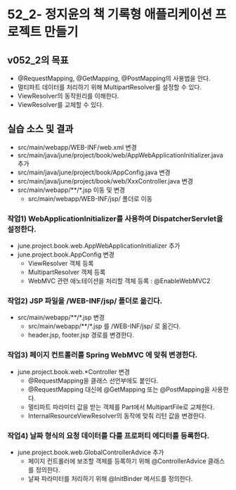 # 52_2- 정지윤의 책 기록형 애플리케이션 프로젝트 만들기

## v052_2의 목표

- @RequestMapping, @GetMapping, @PostMapping의 사용법을 안다.
- 멀티파트 데이터를 처리하기 위해 MultipartResolver를 설정할 수 있다.
- ViewResolver의 동작원리를 이해한다.
- ViewResolver를 교체할 수 있다.

## 실습 소스 및 결과

- src/main/webapp/WEB-INF/web.xml 변경
- src/main/java/june/project/book/web/AppWebApplicationInitializer.java 추가
- src/main/java/june/project/book/AppConfig.java 변경
- src/main/java/june/project/book/web/XxxController.java 변경
- src/main/webapp/**/*.jsp 이동 및 변경
  - src/main/webapp/WEB-INF/jsp/ 폴더로 이동

### 작업1) WebApplicationInitializer를 사용하여 DispatcherServlet을 설정한다.

- june.project.book.web.AppWebApplicationInitializer 추가 
- june.project.book.AppConfig 변경
    - ViewResolver 객체 등록
    - MultipartResolver 객체 등록
    - WebMVC 관련 애노테이션을 처리할 객체 등록 : @EnableWebMVC2
 
### 작업2) JSP 파일을 /WEB-INF/jsp/ 폴더로 옮긴다.

- src/main/webapp/**/*.jsp 변경
    - src/main/webapp/**/*.jsp 를 /WEB-INF/jsp/ 로 옮긴다.
    - header.jsp, footer.jsp 경로를 변경한다.
  
### 작업3) 페이지 컨트롤러를 Spring WebMVC 에 맞춰 변경한다.

- june.project.book.web.*Controller 변경
    - @RequestMapping을 클래스 선언부에도 붙인다.
    - @RequestMapping 대신에 @GetMapping 또는 @PostMapping을 사용한다.
    - 멀티파트 파라미터 값을 받는 객체를 Part에서 MultipartFile로 교체한다.
    - InternalResourceViewResolver의 동작에 맞춰 리턴 값을 변경한다.

### 작업4) 날짜 형식의 요청 데이터를 다룰 프로퍼티 에디터를 등록한다.

- june.project.book.web.GlobalControllerAdvice 추가 
    - 페이지 컨트롤러에 보조할 객체를 등록하기 위해 @ControllerAdvice 클래스를 정의한다.
    - 날짜 파라미터를 처리하기 위해 @InitBinder 메서드를 정의한다.
  
